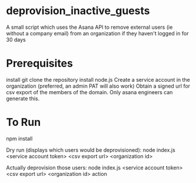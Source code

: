 # deprovision_inactive_guests
A small script which uses the Asana API to remove external users (ie without a company email) from an organization if they haven't logged in for 30 days

# Prerequisites
install git
clone the repository
install node.js
Create a service account in the organization (preferred, an admin PAT will also work)
Obtain a signed url for csv export of the members of the domain. Only asana engineers can generate this.

# To Run
npm install

Dry run (displays which users would be deprovisioned):
node index.js &lt;service account token&gt; &lt;csv export url&gt; &lt;organization id&gt;

Actually deprovision those users:
node index.js &lt;service account token&gt; &lt;csv export url&gt; &lt;organization id&gt; action
